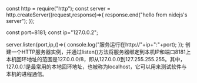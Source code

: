 const http = require("http");
const server = http.createServer((request,response)=>{
    response.end("hello from nidejs's server");
});

const port=8181;
const ip="127.0.0.2";


server.listen(port,ip,()=>{
    console.log("服务运行在http://"+ip+":"+port);
});
创建一个HTTP服务器实例，并通过listen()方法将服务器绑定到本机IP和端口8181上
本机回环地址的范围是127.0.0.0/8，即从127.0.0.0到127.255.255.255‌。其中，127.0.0.1是最常用的本地回环地址，也被称为localhost，它可以用来测试软件与本机的进程通信。
